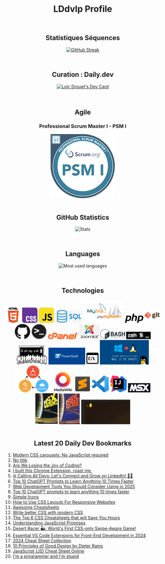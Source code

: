 <h1 align="center">LDdvlp Profile</h1>

<br />

<div align="center">
    <h2>Statistiques Séquences</h2>    

[![GitHub Streak](https://streak-stats.demolab.com?user=LDdvlp&locale=fr&background=33%2CFFEE02%2CDD2E01&fire=E55400&ring=E55400&stroke=001279&currStreakNum=001279&sideNums=0024BD&border=0024BD&currStreakLabel=001279&sideLabels=0024BD&dates=FEF200)](https://git.io/streak-stats)

</div>

<br />

<div align="center">
    <h2>Curation : Daily.dev</h2>    
    <a href="https://app.daily.dev/LDdvlp">
        <img
            src="https://api.daily.dev/devcards/6a2db644d7b342d5924aa8a261fc3c97.png?r=d2h" width="400"
            alt="Loïc Drouet's Dev Card" 
        />
    </a>
</div>

<br />

<br />

<div align="center">
    <h2>Agile</h2>
    <h3>Professional Scrum Master I - PSM I</h3>
    <a href="https://www.credly.com/badges/d4d9e0df-6646-4f8a-8896-103bc4c995f4/public_url" target="_blank"><img src="/images/01-professional-scrum-master-i-psm-i.png"/></a>
</div>

<br />

<div align="center">
    <h2>GitHub Statistics</h2>
    
![Stats](https://github-readme-stats.vercel.app/api?username=lddvlp&show_icons=true&theme=radical&count_private=true)

</div>

<br />

<div align="center">
    <h2>Languages</h2>

![Most used languages](https://github-readme-stats.vercel.app/api/top-langs/?username=lddvlp)

</div>

<br />

<div align="center">
    <h2>Technologies</h2>

<!-- Image #01    -->
<img alt="HTML5" width="50px" src="https://raw.githubusercontent.com/github/explore/80688e429a7d4ef2fca1e82350fe8e3517d3494d/topics/html/html.png" />

<!-- Image #02    -->
<img alt="CSS3" width="50px" src="https://raw.githubusercontent.com/github/explore/80688e429a7d4ef2fca1e82350fe8e3517d3494d/topics/css/css.png" />

<!-- Image #03    -->
<img alt="JavaScript" width="50px"   src="/images/03-javascript-logo.png" />

<!-- Image #04    -->
<img alt="SQL" width="90px" src="/images/04-sql-logo.jpg" />

<!-- Image #05    -->
<img alt="phpMyAdmin-MySQL" width="130px" src="/images/05-phpmyadmin-mysql-logo.png" />

<!-- Image #06    -->
<img alt="PHP" width="60px" src="/images/06-php-logo-alt.png" />

<!-- Image #07    -->
<img alt="Git" width="50px" src="https://raw.githubusercontent.com/github/explore/80688e429a7d4ef2fca1e82350fe8e3517d3494d/topics/git/git.png" />

<!-- Image #08    -->
<img alt="GitHub" width="50px" src="https://raw.githubusercontent.com/github/explore/78df643247d429f6cc873026c0622819ad797942/topics/github/github.png" />

<!-- Image #09    -->
<img alt="Shell" width="50px" src="https://raw.githubusercontent.com/github/explore/80688e429a7d4ef2fca1e82350fe8e3517d3494d/topics/terminal/terminal.png" />

<!-- Image #10    -->
<img alt="cPanel" width="100px" src="/images/10-cpanel-logo.png" />

<!-- Image #11    -->
<img alt="Joomla!" width="65px" src="/images/11-joomla-logo.png" />

<!-- Image #12    -->
<img alt="Bash" width="80px" src="/images/12-bash-logo.png" />

<!-- Image #13    -->
<img alt="Zsh" width="80px" src="/images/13-zsh-logo.gif" />

<!-- Image #14    -->
<img alt="Oh My Zsh" width="100px" src="/images/14-oh_my_zsh-logo.png" />

<!-- Image #15    -->
<img alt="PowerShell" width="120px" src="/images/15-powershell-logo.jpg" />

<!-- Image #16    -->
<img alt="cmd" width="40px" src="/images/16-cmd-logo.png" />

<!-- Image #17    -->
<img alt="WSL2" width="160px" src="/images/17-wsl2-logo.jpg" />

<!-- Image #18    -->
<img alt="MVC" width="120px" src="/images/18-mvc-logo.jpg" />

<!-- Image #19    -->
<img alt="MediaWiki" width="65px" src="/images/19-mediawiki-logo.png" />

<!-- Image #90    -->
<img alt="Sublime Text" width="55px" src="/images/90-sublime_text-logo.png" />

<!-- Image #91    -->
<img alt="VS Code" width="55px" src="/images/91-vs_code-logo.png" />

<!-- Image #92    -->
<img alt="IntelliJ IDEA" width="55px" src="/images/92-intellij_idea.png" />

<!-- Image #95   -->
<img alt="MSX" width="73px" src="/images/95-msx-logo.png" />

<!-- Image #96    -->
<img alt="MSX-BASIC" width="73px" src="/images/96-msx_ basic-logo.jfif" />

<!-- Image #97    -->
<img alt="MSX-DOS" width="69px" src="/images/97-msx_dos-logo.jpg" />

<!-- Image #99    -->
<img alt="Amber Terminal" width="160px" src="/images/98-amber_terminal.gif" />

</div>

<br />

<div align="center">
    <h2>Latest 20 Daily Dev Bookmarks</h2>
</div>

<!-- daily.dev BOOKMARKS:START -->
1. [Modern CSS carousels: No JavaScript required](https://app.daily.dev/posts/OZEbGKj1f?utm_source=rss&utm_medium=bookmarks&utm_campaign=Yaq6rDv_C)
2. [No title](https://app.daily.dev/posts/2HVfcYpkX?utm_source=rss&utm_medium=bookmarks&utm_campaign=Yaq6rDv_C)
3. [Are We Losing the Joy of Coding?](https://app.daily.dev/posts/2UR5wM5hQ?utm_source=rss&utm_medium=bookmarks&utm_campaign=Yaq6rDv_C)
4. [I built this Chrome Extension, roast me.](https://app.daily.dev/posts/wWyaz9jqt?utm_source=rss&utm_medium=bookmarks&utm_campaign=Yaq6rDv_C)
5. [🌐 Calling All Devs: Let&#39;s Connect and Grow on LinkedIn! 💼🚀](https://app.daily.dev/posts/9abYPk0Wv?utm_source=rss&utm_medium=bookmarks&utm_campaign=Yaq6rDv_C)
6. [Top 10 ChatGPT Prompts to Learn Anything 10 Times Faster](https://app.daily.dev/posts/Stn6xECS1?utm_source=rss&utm_medium=bookmarks&utm_campaign=Yaq6rDv_C)
7. [Web Development Tools You Should Consider Using in 2025](https://app.daily.dev/posts/OXCR6uylQ?utm_source=rss&utm_medium=bookmarks&utm_campaign=Yaq6rDv_C)
8. [Top 10 ChatGPT prompts to learn anything 10 times faster](https://app.daily.dev/posts/lCNqXLmjT?utm_source=rss&utm_medium=bookmarks&utm_campaign=Yaq6rDv_C)
9. [Simple Icons](https://app.daily.dev/posts/NBK46OWYn?utm_source=rss&utm_medium=bookmarks&utm_campaign=Yaq6rDv_C)
10. [How to Use CSS Layouts For Responsive Websites](https://app.daily.dev/posts/rs1deya9S?utm_source=rss&utm_medium=bookmarks&utm_campaign=Yaq6rDv_C)
11. [Awesome Cheatsheets](https://app.daily.dev/posts/2LT12DXYE?utm_source=rss&utm_medium=bookmarks&utm_campaign=Yaq6rDv_C)
12. [Write better CSS with modern CSS](https://app.daily.dev/posts/KOxRUasm0?utm_source=rss&utm_medium=bookmarks&utm_campaign=Yaq6rDv_C)
13. [The Top 6 CSS Cheatsheets that will Save You Hours](https://app.daily.dev/posts/2oBaxMGlH?utm_source=rss&utm_medium=bookmarks&utm_campaign=Yaq6rDv_C)
14. [Understanding JavaScript Promises](https://app.daily.dev/posts/WMkJ57Znr?utm_source=rss&utm_medium=bookmarks&utm_campaign=Yaq6rDv_C)
15. [Desert Racer 🏜️: World&#39;s First CSS-only Swipe-Aware Game!](https://app.daily.dev/posts/MNaMA1gdk?utm_source=rss&utm_medium=bookmarks&utm_campaign=Yaq6rDv_C)
16. [Essential VS Code Extensions for Front-End Development in 2024](https://app.daily.dev/posts/RiVDmjKrM?utm_source=rss&utm_medium=bookmarks&utm_campaign=Yaq6rDv_C)
17. [2024 Cheat Sheet Collection](https://app.daily.dev/posts/yeDcSE7IN?utm_source=rss&utm_medium=bookmarks&utm_campaign=Yaq6rDv_C)
18. [10 Principles of Good Design by Dieter Rams](https://app.daily.dev/posts/rcu5SlkCw?utm_source=rss&utm_medium=bookmarks&utm_campaign=Yaq6rDv_C)
19. [JavaScript &lpar;JS&rpar; Cheat Sheet Online](https://app.daily.dev/posts/acyLGBtQe?utm_source=rss&utm_medium=bookmarks&utm_campaign=Yaq6rDv_C)
20. [I&#39;m a programmer and I&#39;m stupid](https://app.daily.dev/posts/kEunwjPK0?utm_source=rss&utm_medium=bookmarks&utm_campaign=Yaq6rDv_C)

<!-- daily.dev BOOKMARKS:END -->
